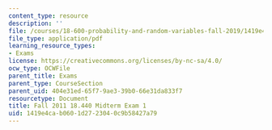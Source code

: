 ```yaml
---
content_type: resource
description: ''
file: /courses/18-600-probability-and-random-variables-fall-2019/1419e4cab0601d2723040c9b58427a79_MIT18_600F19_mid1_F2011.pdf
file_type: application/pdf
learning_resource_types:
- Exams
license: https://creativecommons.org/licenses/by-nc-sa/4.0/
ocw_type: OCWFile
parent_title: Exams
parent_type: CourseSection
parent_uid: 404e31ed-65f7-9ae3-39b0-66e31da833f7
resourcetype: Document
title: Fall 2011 18.440 Midterm Exam 1
uid: 1419e4ca-b060-1d27-2304-0c9b58427a79
---
```

